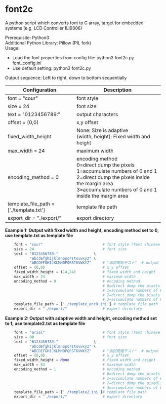 # font2c
A python script which converts font to C array, target for embedded systems (e.g. LCD Controller ILI9806)

Prerequisite: Python3<br/>
Additional Python Library: Pillow (PIL fork)<br/>
Usage:<br/>
 - Load the font properties from config file: python3 font2c.py font_config.ini<br/>
 - Use default setting: python3 font2c.py

Output sequence: Left to right, down to bottom sequentially


| Configuration | Description |
| --- | --- |
| font = "cour" | font style |
| size = 24 | font size |
| text = "0123456789:" | output characters |
| offset = (0,0)                  | x,y offset |
| fixed_width_height              | None: Size is adaptive<br />(width, height): Fixed width and height | 
| max_width = 24                  | maximum width |
| encoding_method = 0                 | encoding method<br/>0=direct dump the pixels<br/>1=accumulate numbers of 0 and 1<br/>2=direct dump the pixels inside the margin area <br/>3=accumulate numbers of 0 and 1 inside the margin area |
| template_file_path = ['./template.txt'] | template file path |
| export_dir = "./export/"        | export directory |

**Example 1: Output with fixed width and height, encoding method set to 0, use template.txt as template file**
```python
    font = "cour"                           # font style (Test chinese font: kaiu)
    size = 24                               # font size
    text = "0123456789:"                \
           "abcdefghijklmnopqrstuvwxyz" \
           "ABCDEFGHIJKLMNOPQRSTUVWXYZ"     # "測試間距テスト"  # output which symbol
    offset = (0,0)                          # x,y offset
    fixed_width_height = (14,24)            # fixed width and height
    max_width = 24                          # maximum width
    encoding_method = 0                     # encoding method
                                            # 0=direct dump the pixels
                                            # 1=accumulate numbers of 0 and 1
                                            # 2=direct dump the pixels inside the margin area
                                            # 3=accumulate numbers of 0 and 1 inside the margin area
    template_file_path = ['./template_enc0.ini'] # template file path
    export_dir = "./export/"                # export directory
```

**Example 2: Output with adaptive width and height, encoding method set to 1, use template2.txt as template file**
```python
    font = "arial"                          # font style (Test chinese font: kaiu)
    size = 80                               # font size
    text = "0123456789:"                \
           "abcdefghijklmnopqrstuvwxyz" \
           "ABCDEFGHIJKLMNOPQRSTUVWXYZ"     # "測試間距テスト"  # output which symbol
    offset = (0,0)                          # x,y offset
    fixed_width_height = None               # fixed width and height
    max_width = 83                          # maximum width
    encoding_method = 1                     # encoding method
                                            # 0=direct dump the pixels
                                            # 1=accumulate numbers of 0 and 1
                                            # 2=direct dump the pixedls inside the margin area
                                            # 3=accumulate numbers of 0 and 1 inside the margin area
    template_file_path = ['./template2.ini']# template file path
    export_dir = "./export/"                # export directory
```
